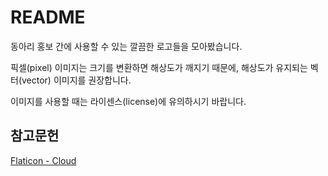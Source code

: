 # README
동아리 홍보 간에 사용할 수 있는 깔끔한 로고들을 모아봤습니다.

픽셀(pixel) 이미지는 크기를 변환하면 해상도가 깨지기 때문에, 해상도가 유지되는 벡터(vector) 이미지를 권장합니다.

이미지를 사용할 때는 라이센스(license)에 유의하시기 바랍니다.

## 참고문헌
[Flaticon - Cloud](http://www.flaticon.com/search?word=cloud)
